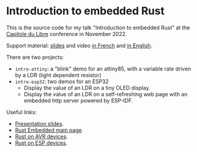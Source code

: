 # Introduction to embedded Rust

This is the source code for my talk "Introduction to embedded Rust" at the [Capitole du Libre](https://capitoledulibre.org/) conference in November 2022.

Support material: [slides](https://docs.google.com/presentation/d/e/2PACX-1vQQf8JCeoIuUm98XDuzg1yzfgfku3OcY-W9JL_1Rhw-FaMXPpdGU93jeDcCD2Q7RMvajOdt1hipcXp7/pub) and video [in French](https://www.youtube.com/watch?v=2SxO74QofRA) and [in English](https://www.youtube.com/watch?v=pDoOPl5ptGs).

There are two projects:

* `intro-attiny`: a "blink" demo for an attiny85, with a variable rate driven by a LDR (light dependent resistor)
* `intro-esp32`: two demos for an ESP32
  * Display the value of an LDR on a tiny OLED display.
  * Display the value of an LDR on a self-refreshing web page with an embedded http server powered by ESP-IDF.

Useful links:

* [Presentation slides](https://docs.google.com/presentation/d/e/2PACX-1vQQf8JCeoIuUm98XDuzg1yzfgfku3OcY-W9JL_1Rhw-FaMXPpdGU93jeDcCD2Q7RMvajOdt1hipcXp7/pub).
* [Rust Embedded main page](https://github.com/rust-embedded).
* [Rust on AVR devices](https://github.com/avr-rust/).
* [Rust on ESP devices](https://github.com/esp-rs).